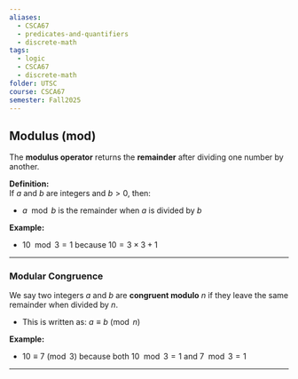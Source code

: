```yaml
---
aliases:
  - CSCA67
  - predicates-and-quantifiers
  - discrete-math
tags:
  - logic
  - CSCA67
  - discrete-math
folder: UTSC
course: CSCA67
semester: Fall2025
---
```

## Modulus (mod)

The **modulus operator** returns the **remainder** after dividing one number by another.

**Definition:**  
If $a$ and $b$ are integers and $b > 0$, then:

- $a \mod b$ is the remainder when $a$ is divided by $b$

**Example:**

- $10 \mod 3 = 1$ because $10 = 3 \times 3 + 1$

---

### Modular Congruence

We say two integers $a$ and $b$ are **congruent modulo** $n$ if they leave the same remainder when divided by $n$.

- This is written as: $a \equiv b \pmod{n}$

**Example:**

- $10 \equiv 7 \pmod{3}$ because both $10 \mod 3 = 1$ and $7 \mod 3 = 1$

---
